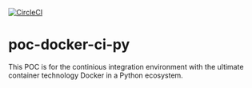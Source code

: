 [![CircleCI](https://circleci.com/gh/netas-ankara/poc-docker-ci-py/tree/master.svg?style=svg)](https://circleci.com/gh/netas-ankara/poc-docker-ci-py/tree/master)
# poc-docker-ci-py
This POC is for the continious integration environment with the ultimate container technology Docker in a Python ecosystem.
